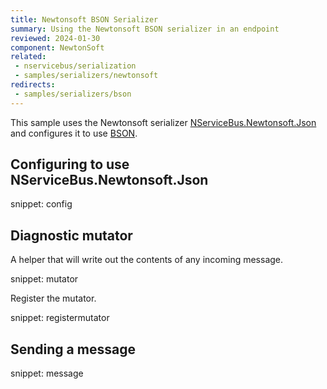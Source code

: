 ```yaml
---
title: Newtonsoft BSON Serializer
summary: Using the Newtonsoft BSON serializer in an endpoint
reviewed: 2024-01-30
component: NewtonSoft
related:
 - nservicebus/serialization
 - samples/serializers/newtonsoft
redirects:
 - samples/serializers/bson
---
```


This sample uses the Newtonsoft serializer [NServiceBus.Newtonsoft.Json](https://github.com/Particular/NServiceBus.Newtonsoft.Json) and configures it to use [BSON](http://bsonspec.org/).

## Configuring to use NServiceBus.Newtonsoft.Json

snippet: config

## Diagnostic mutator

A helper that will write out the contents of any incoming message.

snippet: mutator

Register the mutator.

snippet: registermutator

## Sending a message

snippet: message
